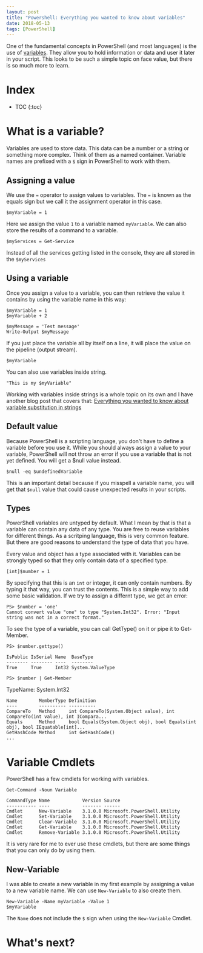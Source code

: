 ```yaml
---
layout: post
title: "Powershell: Everything you wanted to know about variables"
date: 2018-05-13
tags: [PowerShell]
---
```


One of the fundamental concepts in PowerShell (and most languages) is the use of [variables](https://docs.microsoft.com/en-us/powershell/module/microsoft.powershell.core/about/about_variables?view=powershell-6). They allow you to hold information or data and user it later in your script. This looks to be such a simple topic on face value, but there is so much more to learn.

<!--more-->

# Index

* TOC
{:toc}

# What is a variable?

Variables are used to store data. This data can be a number or a string or something more complex. Think of them as a named container. Variable names are prefixed with a `$` sign in PowerShell to work with them.

## Assigning a value

We use the `=` operator to assign values to variables. The `=` is known as the equals sign but we call it the assignment operator in this case.

    $myVariable = 1

Here we assign the value `1` to a variable named `myVariable`. We can also store the results of a command to a variable.

    $myServices = Get-Service

Instead of all the services getting listed in the console, they are all stored in the `$myServices`

## Using a variable

Once you assign a value to a variable, you can then retrieve the value it contains by using the variable name in this way:

    $myVariable = 1
    $myVariable + 2

    $myMessage = 'Test message'
    Write-Output $myMessage

If you just place the variable all by itself on a line, it will place the value on the pipeline (output stream).

    $myVariable

You can also use variables inside string.

    "This is my $myVariable"

Working with variables inside strings is a whole topic on its own and I have another blog post that covers that: [Everything you wanted to know about variable substitution in strings](/2017-01-13-powershell-variable-substitution-in-strings)

## Default value

Because PowerShell is a scripting language, you don't have to define a variable before you use it. While you should always assign a value to your variable, PowerShell will not throw an error if you use a variable that is not yet defined. You will get a $null value instead.

    $null -eq $undefinedVariable

This is an important detail because if you misspell a variable name, you will get that `$null` value that could cause unexpected results in your scripts.

## Types

PowerShell variables are untyped by default. What I mean by that is that a variable can contain any data of any type. You are free to reuse variables for different things. As a scritping language, this is very common feature. But there are good reasons to understand the type of data that you have.

Every value and object has a type associated with it. Variables can be strongly typed so that they only contain data of a specified type.

    [int]$number = 1

By specifying that this is an `int` or integer, it can only contain numbers. By typing it that way, you can trust the contents. This is a simple way to add some basic validation. If we try to assign a differnt type, we get an error:

    PS> $number = 'one'
    Cannot convert value "one" to type "System.Int32". Error: "Input string was not in a correct format."

To see the type of a variable, you can call GetType() on it or pipe it to Get-Member.

    PS> $number.gettype()

    IsPublic IsSerial Name  BaseType
    -------- -------- ----  --------
    True     True     Int32 System.ValueType

    PS> $number | Get-Member
 
   TypeName: System.Int32

    Name        MemberType Definition
    ----        ---------- ----------
    CompareTo   Method     int CompareTo(System.Object value), int CompareTo(int value), int ICompara...
    Equals      Method     bool Equals(System.Object obj), bool Equals(int obj), bool IEquatable[int]...
    GetHashCode Method     int GetHashCode()
    ...




# Variable Cmdlets

PowerShell has a few cmdlets for working with variables.

    Get-Command -Noun Variable

    CommandType Name            Version Source
    ----------- ----            ------- ------
    Cmdlet      New-Variable    3.1.0.0 Microsoft.PowerShell.Utility
    Cmdlet      Set-Variable    3.1.0.0 Microsoft.PowerShell.Utility
    Cmdlet      Clear-Variable  3.1.0.0 Microsoft.PowerShell.Utility
    Cmdlet      Get-Variable    3.1.0.0 Microsoft.PowerShell.Utility
    Cmdlet      Remove-Variable 3.1.0.0 Microsoft.PowerShell.Utility

It is very rare for me to ever use these cmdlets, but there are some things that you can only do by using them.

## New-Variable

I was able to create a new variable in my first example by assigning a value to a new variable name. We can use `New-Variable` to also create them.

    New-Variable -Name myVariable -Value 1
    $myVariable

The `Name` does not include the `$` sign when using the `New-Variable` Cmdlet.

# What's next?


